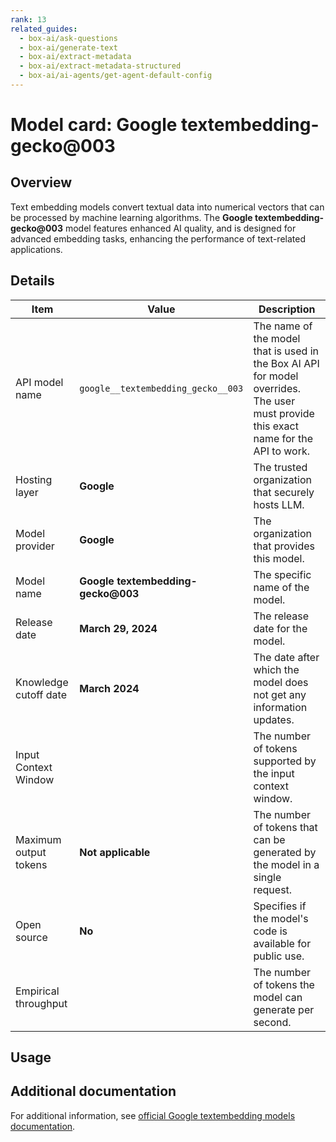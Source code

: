 ```yaml
---
rank: 13
related_guides:
  - box-ai/ask-questions
  - box-ai/generate-text
  - box-ai/extract-metadata
  - box-ai/extract-metadata-structured
  - box-ai/ai-agents/get-agent-default-config
---
```

# Model card: Google textembedding-gecko@003

## Overview

Text embedding models convert textual data into numerical vectors that can be processed by machine learning algorithms. The **Google textembedding-gecko@003** model features enhanced AI quality, and is designed for advanced embedding tasks, enhancing the performance of text-related applications.

## Details

| Item  | Value | Description |
|-----------|----------|----------|
|API model name|`google__textembedding_gecko__003`| The name of the model that is used in the Box AI API for model overrides. The user must provide this exact name for the API to work. |
|Hosting layer|  **Google** | The trusted organization that securely hosts LLM. |
|Model provider|**Google**| The organization that provides this model. |
|Model name|**Google textembedding-gecko@003**| The specific name of the model. | 
|Release date| **March 29, 2024** | The release date for the model.|
|Knowledge cutoff date| **March 2024**| The date after which the model does not get any information updates. |
|Input Context Window || The number of tokens supported by the input context window.| 
|Maximum output tokens | **Not applicable** |The number of tokens that can be generated by the model in a single request.| 
|Open source | **No** | Specifies if the model's code is available for public use.
|Empirical throughput| | The number of tokens the model can generate per second.|

## Usage

## Additional documentation

For additional information, see [official Google textembedding models documentation][vertex-ai-model].

[vertex-ai-model]: https://cloud.google.com/vertex-ai/generative-ai/docs/learn/models#models